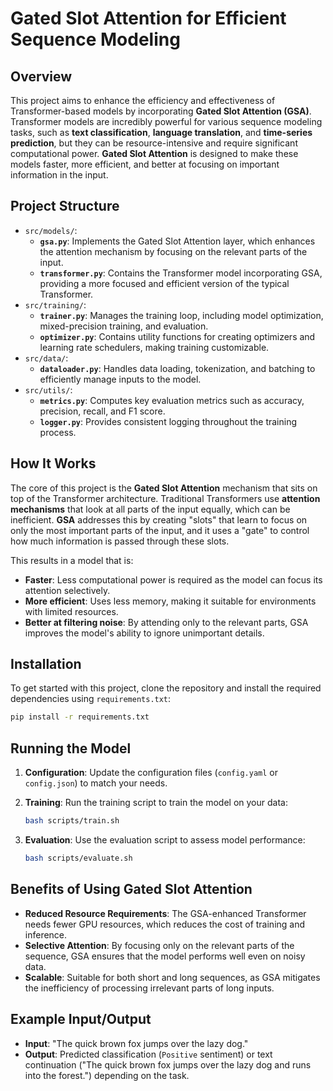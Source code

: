 # Gated Slot Attention for Efficient Sequence Modeling

## Overview

This project aims to enhance the efficiency and effectiveness of Transformer-based models by incorporating **Gated Slot Attention (GSA)**. Transformer models are incredibly powerful for various sequence modeling tasks, such as **text classification**, **language translation**, and **time-series prediction**, but they can be resource-intensive and require significant computational power. **Gated Slot Attention** is designed to make these models faster, more efficient, and better at focusing on important information in the input.


## Project Structure

- `src/models/`:
  - **`gsa.py`**: Implements the Gated Slot Attention layer, which enhances the attention mechanism by focusing on the relevant parts of the input.
  - **`transformer.py`**: Contains the Transformer model incorporating GSA, providing a more focused and efficient version of the typical Transformer.
- `src/training/`:
  - **`trainer.py`**: Manages the training loop, including model optimization, mixed-precision training, and evaluation.
  - **`optimizer.py`**: Contains utility functions for creating optimizers and learning rate schedulers, making training customizable.
- `src/data/`:
  - **`dataloader.py`**: Handles data loading, tokenization, and batching to efficiently manage inputs to the model.
- `src/utils/`:
  - **`metrics.py`**: Computes key evaluation metrics such as accuracy, precision, recall, and F1 score.
  - **`logger.py`**: Provides consistent logging throughout the training process.

## How It Works

The core of this project is the **Gated Slot Attention** mechanism that sits on top of the Transformer architecture. Traditional Transformers use **attention mechanisms** that look at all parts of the input equally, which can be inefficient. **GSA** addresses this by creating "slots" that learn to focus on only the most important parts of the input, and it uses a "gate" to control how much information is passed through these slots.

This results in a model that is:
- **Faster**: Less computational power is required as the model can focus its attention selectively.
- **More efficient**: Uses less memory, making it suitable for environments with limited resources.
- **Better at filtering noise**: By attending only to the relevant parts, GSA improves the model's ability to ignore unimportant details.


## Installation

To get started with this project, clone the repository and install the required dependencies using `requirements.txt`:

```sh
pip install -r requirements.txt
```

## Running the Model

1. **Configuration**: Update the configuration files (`config.yaml` or `config.json`) to match your needs.
2. **Training**: Run the training script to train the model on your data:

   ```sh
   bash scripts/train.sh
   ```
3. **Evaluation**: Use the evaluation script to assess model performance:

   ```sh
   bash scripts/evaluate.sh
   ```

## Benefits of Using Gated Slot Attention

- **Reduced Resource Requirements**: The GSA-enhanced Transformer needs fewer GPU resources, which reduces the cost of training and inference.
- **Selective Attention**: By focusing only on the relevant parts of the sequence, GSA ensures that the model performs well even on noisy data.
- **Scalable**: Suitable for both short and long sequences, as GSA mitigates the inefficiency of processing irrelevant parts of long inputs.

## Example Input/Output

- **Input**: "The quick brown fox jumps over the lazy dog."
- **Output**: Predicted classification (`Positive` sentiment) or text continuation ("The quick brown fox jumps over the lazy dog and runs into the forest.") depending on the task.
